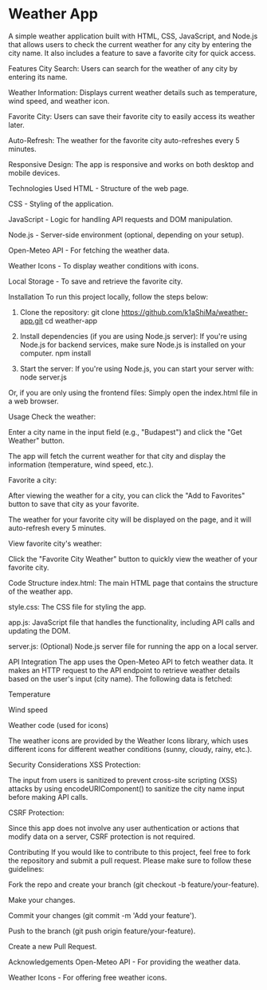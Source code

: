 # Weather App

A simple weather application built with HTML, CSS, JavaScript, and Node.js that allows users to check the current weather for any city by entering the city name. It also includes a feature to save a favorite city for quick access.

Features
City Search: Users can search for the weather of any city by entering its name.

Weather Information: Displays current weather details such as temperature, wind speed, and weather icon.

Favorite City: Users can save their favorite city to easily access its weather later.

Auto-Refresh: The weather for the favorite city auto-refreshes every 5 minutes.

Responsive Design: The app is responsive and works on both desktop and mobile devices.

Technologies Used
HTML - Structure of the web page.

CSS - Styling of the application.

JavaScript - Logic for handling API requests and DOM manipulation.

Node.js - Server-side environment (optional, depending on your setup).

Open-Meteo API - For fetching the weather data.

Weather Icons - To display weather conditions with icons.

Local Storage - To save and retrieve the favorite city.

Installation
To run this project locally, follow the steps below:

1. Clone the repository:
    git clone https://github.com/k1aShiMa/weather-app.git
    cd weather-app

2. Install dependencies (if you are using Node.js server):
If you're using Node.js for backend services, make sure Node.js is installed on your computer.
    npm install

3. Start the server:
If you're using Node.js, you can start your server with:
    node server.js

Or, if you are only using the frontend files:
Simply open the index.html file in a web browser.

Usage
Check the weather:

Enter a city name in the input field (e.g., "Budapest") and click the "Get Weather" button.

The app will fetch the current weather for that city and display the information (temperature, wind speed, etc.).

Favorite a city:

After viewing the weather for a city, you can click the "Add to Favorites" button to save that city as your favorite.

The weather for your favorite city will be displayed on the page, and it will auto-refresh every 5 minutes.

View favorite city's weather:

Click the "Favorite City Weather" button to quickly view the weather of your favorite city.

Code Structure
index.html: The main HTML page that contains the structure of the weather app.

style.css: The CSS file for styling the app.

app.js: JavaScript file that handles the functionality, including API calls and updating the DOM.

server.js: (Optional) Node.js server file for running the app on a local server.

API Integration
The app uses the Open-Meteo API to fetch weather data. It makes an HTTP request to the API endpoint to retrieve weather details based on the user's input (city name). The following data is fetched:

Temperature

Wind speed

Weather code (used for icons)

The weather icons are provided by the Weather Icons library, which uses different icons for different weather conditions (sunny, cloudy, rainy, etc.).

Security Considerations
XSS Protection:

The input from users is sanitized to prevent cross-site scripting (XSS) attacks by using encodeURIComponent() to sanitize the city name input before making API calls.

CSRF Protection:

Since this app does not involve any user authentication or actions that modify data on a server, CSRF protection is not required.

Contributing
If you would like to contribute to this project, feel free to fork the repository and submit a pull request. Please make sure to follow these guidelines:

Fork the repo and create your branch (git checkout -b feature/your-feature).

Make your changes.

Commit your changes (git commit -m 'Add your feature').

Push to the branch (git push origin feature/your-feature).

Create a new Pull Request.

Acknowledgements
Open-Meteo API - For providing the weather data.

Weather Icons - For offering free weather icons.